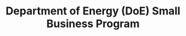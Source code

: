 ---
highlight: "false" 
title: "Department of Energy (DoE) Small Business Program "
description: "The Office of Small and Disadvantaged Business Utilization OSDBU maximizes contract opportunities for small businesses while advancing the Agency’s missions.  The office works to make it easier for small businesses to do business with the DOE, maximizing business opportunities and awards and improving socio-economic category performance."
url-link: "https://www.energy.gov/osdbu/office-small-and-disadvantaged-business-utilization"
type: "HTML"
gov-only: "false"
is-external: "true"
publication-date: "January 01, 2023"
reading-time: "5"
resource-type: "Information Slick"
filter: "small-business"
audience: "industry-all-businesses"
branded-offerings: "small-business-support"
---